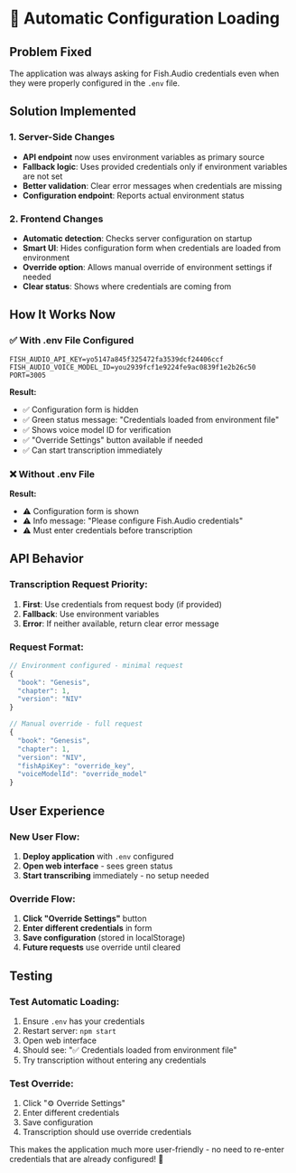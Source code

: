 # 🔧 Automatic Configuration Loading

## Problem Fixed
The application was always asking for Fish.Audio credentials even when they were properly configured in the `.env` file.

## Solution Implemented

### 1. **Server-Side Changes**
- **API endpoint** now uses environment variables as primary source
- **Fallback logic**: Uses provided credentials only if environment variables are not set
- **Better validation**: Clear error messages when credentials are missing
- **Configuration endpoint**: Reports actual environment status

### 2. **Frontend Changes**
- **Automatic detection**: Checks server configuration on startup
- **Smart UI**: Hides configuration form when credentials are loaded from environment
- **Override option**: Allows manual override of environment settings if needed
- **Clear status**: Shows where credentials are coming from

## How It Works Now

### ✅ **With .env File Configured**
```env
FISH_AUDIO_API_KEY=yo5147a845f325472fa3539dcf24406ccf
FISH_AUDIO_VOICE_MODEL_ID=you2939fcf1e9224fe9ac0839f1e2b26c50
PORT=3005
```

**Result:**
- ✅ Configuration form is hidden
- ✅ Green status message: "Credentials loaded from environment file"
- ✅ Shows voice model ID for verification
- ✅ "Override Settings" button available if needed
- ✅ Can start transcription immediately

### ❌ **Without .env File**
**Result:**
- ⚠️ Configuration form is shown
- ⚠️ Info message: "Please configure Fish.Audio credentials"
- ⚠️ Must enter credentials before transcription

## API Behavior

### Transcription Request Priority:
1. **First**: Use credentials from request body (if provided)
2. **Fallback**: Use environment variables
3. **Error**: If neither available, return clear error message

### Request Format:
```javascript
// Environment configured - minimal request
{
  "book": "Genesis",
  "chapter": 1,
  "version": "NIV"
}

// Manual override - full request
{
  "book": "Genesis", 
  "chapter": 1,
  "version": "NIV",
  "fishApiKey": "override_key",
  "voiceModelId": "override_model"
}
```

## User Experience

### **New User Flow:**
1. **Deploy application** with `.env` configured
2. **Open web interface** - sees green status
3. **Start transcribing** immediately - no setup needed

### **Override Flow:**
1. **Click "Override Settings"** button
2. **Enter different credentials** in form
3. **Save configuration** (stored in localStorage)
4. **Future requests** use override until cleared

## Testing

### Test Automatic Loading:
1. Ensure `.env` has your credentials
2. Restart server: `npm start`
3. Open web interface
4. Should see: "✅ Credentials loaded from environment file"
5. Try transcription without entering any credentials

### Test Override:
1. Click "⚙️ Override Settings"
2. Enter different credentials
3. Save configuration
4. Transcription should use override credentials

This makes the application much more user-friendly - no need to re-enter credentials that are already configured! 🎉
